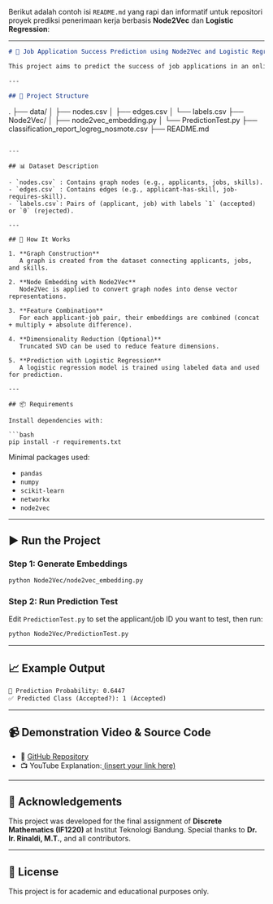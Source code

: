 Berikut adalah contoh isi `README.md` yang rapi dan informatif untuk repositori proyek prediksi penerimaan kerja berbasis **Node2Vec** dan **Logistic Regression**:

---

```markdown
# 🧠 Job Application Success Prediction using Node2Vec and Logistic Regression

This project aims to predict the success of job applications in an online recruitment setting by modeling the relationships between applicants, job posts, skills, and supporting attributes using a graph-based approach. Node2Vec is used to embed graph nodes into vector representations, which are then fed into a logistic regression classifier for prediction.

---

## 📁 Project Structure

```

.
├── data/
│   ├── nodes.csv
│   ├── edges.csv
│   └── labels.csv
├── Node2Vec/
│   ├── node2vec\_embedding.py
│   └── PredictionTest.py
├── classification\_report\_logreg\_nosmote.csv
├── README.md

````

---

## 📊 Dataset Description

- `nodes.csv` : Contains graph nodes (e.g., applicants, jobs, skills).
- `edges.csv` : Contains edges (e.g., applicant-has-skill, job-requires-skill).
- `labels.csv`: Pairs of (applicant, job) with labels `1` (accepted) or `0` (rejected).

---

## 🔧 How It Works

1. **Graph Construction**  
   A graph is created from the dataset connecting applicants, jobs, and skills.

2. **Node Embedding with Node2Vec**  
   Node2Vec is applied to convert graph nodes into dense vector representations.

3. **Feature Combination**  
   For each applicant-job pair, their embeddings are combined (concat + multiply + absolute difference).

4. **Dimensionality Reduction (Optional)**  
   Truncated SVD can be used to reduce feature dimensions.

5. **Prediction with Logistic Regression**  
   A logistic regression model is trained using labeled data and used for prediction.

---

## 📦 Requirements

Install dependencies with:

```bash
pip install -r requirements.txt
````

Minimal packages used:

* `pandas`
* `numpy`
* `scikit-learn`
* `networkx`
* `node2vec`

---

## ▶️ Run the Project

### Step 1: Generate Embeddings

```bash
python Node2Vec/node2vec_embedding.py
```

### Step 2: Run Prediction Test

Edit `PredictionTest.py` to set the applicant/job ID you want to test, then run:

```bash
python Node2Vec/PredictionTest.py
```

---

## 📈 Example Output

```txt
📌 Prediction Probability: 0.6447
✅ Predicted Class (Accepted?): 1 (Accepted)
```

---

## 📹 Demonstration Video & Source Code

* 🔗 [GitHub Repository](https://github.com/Jerannn24/Analisis-Job-Application)
* 📺 YouTube Explanation:[ (insert your link here)](https://youtu.be/OTkdQPCt3IU)

---

## 🤝 Acknowledgements

This project was developed for the final assignment of **Discrete Mathematics (IF1220)** at Institut Teknologi Bandung. Special thanks to **Dr. Ir. Rinaldi, M.T.**, and all contributors.

---

## 📌 License

This project is for academic and educational purposes only.

```
